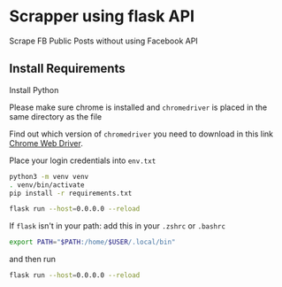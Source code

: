 # Scrapper using flask API

Scrape FB Public Posts without using Facebook API 

## Install Requirements

Install Python

Please make sure chrome is installed and ```chromedriver``` is placed in the same directory as the file

Find out which version of ```chromedriver``` you need to download in this link [Chrome Web Driver](https://sites.google.com/chromium.org/driver/downloads).

Place your login credentials into ```env.txt```


```sh
python3 -m venv venv
. venv/bin/activate
pip install -r requirements.txt

flask run --host=0.0.0.0 --reload
```

If ```flask``` isn't in your path:
add this in your ```.zshrc``` or ```.bashrc```

```sh
export PATH="$PATH:/home/$USER/.local/bin"
```

and then run 

```sh
flask run --host=0.0.0.0 --reload
```
